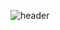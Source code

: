 ![header](https://capsule-render.vercel.app/api?color=9f9cff&type=waving&height=300&section=header&text=Hangjoo&fontSize=90&fontAlignY=40&fontColor=5c5c5c)
